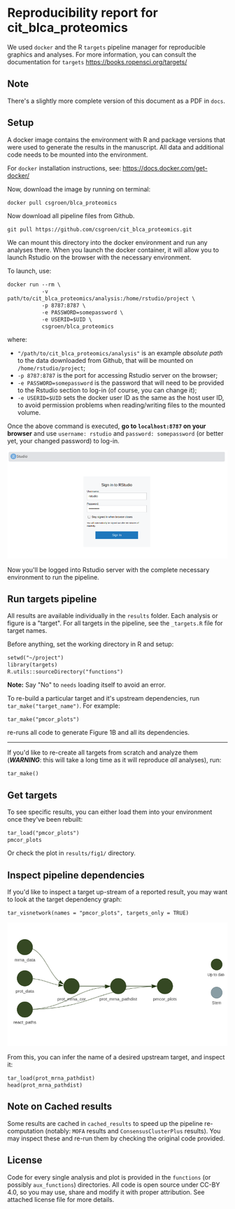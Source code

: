 # Reproducibility report for cit_blca_proteomics

We used `docker` and the R `targets` pipeline manager for reproducible graphics and analyses. For more information, you can consult the documentation for `targets` <https://books.ropensci.org/targets/>

## Note
There's a slightly more complete version of this document as a PDF in `docs`.

## Setup

A docker image contains the environment with R and package versions that were used to generate the results in the manuscript. All data and additional code needs to be mounted into the environment.

For `docker` installation instructions, see: <https://docs.docker.com/get-docker/>

Now, download the image by running on terminal:

```
docker pull csgroen/blca_proteomics
```

Now download all pipeline files from Github. 

```{bash eval=FALSE}
git pull https://github.com/csgroen/cit_blca_proteomics.git
```

We can mount this directory into the docker environment and run any analyses there. When you launch the docker container, it will allow you to launch Rstudio on the browser with the necessary environment.

To launch, use:

```
docker run --rm \
           -v path/to/cit_blca_proteomics/analysis:/home/rstudio/project \
           -p 8787:8787 \
           -e PASSWORD=somepassword \
           -e USERID=$UID \
           csgroen/blca_proteomics
```

where:

+ `"/path/to/cit_blca_proteomics/analysis"` is an example *absolute path* to the data downloaded from Github, that will be mounted on `/home/rstudio/project`; 
+ `-p 8787:8787` is the port for accessing Rstudio server on the browser;
+ `-e PASSWORD=somepassword` is the password that will need to be provided to the Rstudio section to log-in (of course, you can change it);
+ `-e USERID=$UID` sets the docker user ID as the same as the host user ID, to avoid permission problems when reading/writing files to the mounted volume.

Once the above command is executed, **go to `localhost:8787` on your browser** and use `username: rstudio` and `password: somepassword` (or better yet, your changed password) to log-in.

![Rstudio login](docs/rstudio_login.png)

Now you'll be logged into Rstudio server with the complete necessary environment to run the pipeline.

## Run targets pipeline

All results are available individually in the `results` folder. Each analysis or figure is a "target". For all targets in the pipeline, see the `_targets.R` file for target names.

Before anything, set the working directory in R and setup:

```
setwd("~/project")
library(targets)
R.utils::sourceDirectory("functions")
```

**Note:** Say "No" to `needs` loading itself to avoid an error.

To re-build a particular target and it's upstream dependencies, run `tar_make("target_name")`. For example:

```{r eval=FALSE}
tar_make("pmcor_plots")
```

re-runs all code to generate Figure 1B and all its dependencies.

---

If you'd like to re-create all targets from scratch and analyze them (***WARNING***: this will take a long time as it will reproduce *all* analyses), run:

```
tar_make()
```

## Get targets

To see specific results, you can either load them into your environment once they've been rebuilt:

```
tar_load("pmcor_plots")
pmcor_plots
```

Or check the plot in `results/fig1/` directory.

## Inspect pipeline dependencies

If you'd like to inspect a target up-stream of a reported result, you may want to look at the target dependency graph:

```
tar_visnetwork(names = "pmcor_plots", targets_only = TRUE)
```

![tar_visnetwork output](docs/tar_visnetwork_pmcor.png)

From this, you can infer the name of a desired upstream target, and inspect it:

```{r}
tar_load(prot_mrna_pathdist)
head(prot_mrna_pathdist)
```

## Note on Cached results

Some results are cached in `cached_results` to speed up the pipeline re-computation (notably: `MOFA` results and `ConsensusClusterPlus` results). You may inspect these and re-run them by checking the original code provided.

## License

Code for every single analysis and plot is provided in the `functions` (or possibly `aux_functions`) directories. All code is open source under CC-BY 4.0, so you may use, share and modify it with proper attribution. See attached license file for more details.
